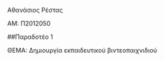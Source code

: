 ﻿Αθανάσιος Ρέστας

ΑΜ: Π2012050

##Παραδοτέο 1


ΘΕΜΑ: Δημιουργία εκπαιδευτικού βιντεοπαιχνιδιού




